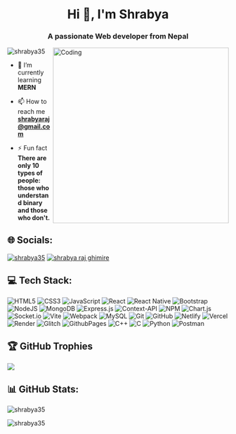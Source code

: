 <h1 align="center">Hi 👋, I'm Shrabya</h1>
<h3 align="center">A passionate Web developer from Nepal</h3>
<img align="right" alt="Coding" width="400" src="https://media.tenor.com/qJ5evVs-_uUAAAAC/coding.gif">

<p align="left"> <img src="https://komarev.com/ghpvc/?username=shrabya35&label=Profile%20views&color=0e75b6&style=flat" alt="shrabya35" /> </p>

- 🌱 I’m currently learning **MERN**

- 📫 How to reach me **shrabyaraj@gmail.com**

- ⚡ Fun fact **There are only 10 types of people: those who understand binary and those who don't.** 

## 🌐 Socials:
<p align="left">
<a href="https://instagram.com/shrabya35" target="blank"><img align="center" src="https://img.shields.io/badge/Instagram-%23E4405F.svg?logo=Instagram&logoColor=white" alt="shrabya35" /></a>
 <a href="https://www.linkedin.com/in/shrabya-raj-ghimire-b0ab91239/" target="blank"><img align="center" src="https://img.shields.io/badge/LinkedIn-%230077B5.svg?logo=linkedin&logoColor=white" alt="shrabya raj ghimire" /></a>
</p>

## 💻 Tech Stack:
![HTML5](https://img.shields.io/badge/html5-%23E34F26.svg?style=flat-square&logo=html5&logoColor=white) ![CSS3](https://img.shields.io/badge/css3-%231572B6.svg?style=flat-square&logo=css3&logoColor=white) ![JavaScript](https://img.shields.io/badge/javascript-%23323330.svg?style=flat-square&logo=javascript&logoColor=%23F7DF1E) ![React](https://img.shields.io/badge/react-%2320232a.svg?style=flat-square&logo=react&logoColor=%2361DAFB) ![React Native](https://img.shields.io/badge/react_native-%2320232a.svg?style=flat-square&logo=react&logoColor=%2361DAFB) ![Bootstrap](https://img.shields.io/badge/bootstrap-%238511FA.svg?style=flat-square&logo=bootstrap&logoColor=white) ![NodeJS](https://img.shields.io/badge/node.js-6DA55F?style=flat-square&logo=node.js&logoColor=white) ![MongoDB](https://img.shields.io/badge/MongoDB-%234ea94b.svg?style=flat-square&logo=mongodb&logoColor=white) ![Express.js](https://img.shields.io/badge/express.js-%23404d59.svg?style=flat-square&logo=express&logoColor=%2361DAFB) ![Context-API](https://img.shields.io/badge/Context--Api-000000?style=flat-square&logo=react) ![NPM](https://img.shields.io/badge/NPM-%23CB3837.svg?style=flat-square&logo=npm&logoColor=white) ![Chart.js](https://img.shields.io/badge/chart.js-F5788D.svg?style=flat-square&logo=chart.js&logoColor=white) ![Socket.io](https://img.shields.io/badge/Socket.io-black?style=flat-square&logo=socket.io&badgeColor=010101) ![Vite](https://img.shields.io/badge/vite-%23646CFF.svg?style=flat-square&logo=vite&logoColor=white) ![Webpack](https://img.shields.io/badge/webpack-%238DD6F9.svg?style=flat-square&logo=webpack&logoColor=black) ![MySQL](https://img.shields.io/badge/mysql-4479A1.svg?style=flat-square&logo=mysql&logoColor=white) ![Git](https://img.shields.io/badge/git-%23F05033.svg?style=flat-square&logo=git&logoColor=white) ![GitHub](https://img.shields.io/badge/github-%23121011.svg?style=flat-square&logo=github&logoColor=white) ![Netlify](https://img.shields.io/badge/netlify-%23000000.svg?style=flat-square&logo=netlify&logoColor=#00C7B7) ![Vercel](https://img.shields.io/badge/vercel-%23000000.svg?style=flat-square&logo=vercel&logoColor=white) ![Render](https://img.shields.io/badge/Render-%46E3B7.svg?style=flat-square&logo=render&logoColor=white) ![Glitch](https://img.shields.io/badge/glitch-%233333FF.svg?style=flat-square&logo=glitch&logoColor=white) ![GithubPages](https://img.shields.io/badge/github%20pages-121013?style=flat-square&logo=github&logoColor=white) ![C++](https://img.shields.io/badge/c++-%2300599C.svg?style=flat-square&logo=c%2B%2B&logoColor=white) ![C](https://img.shields.io/badge/c-%2300599C.svg?style=flat-square&logo=c&logoColor=white) ![Python](https://img.shields.io/badge/python-3670A0?style=flat-square&logo=python&logoColor=ffdd54) ![Postman](https://img.shields.io/badge/Postman-FF6C37?style=flat-square&logo=postman&logoColor=white)


## 🏆 GitHub Trophies
![](https://github-profile-trophy.vercel.app/?username=Shrabya35&theme=radical&no-frame=false&no-bg=true&margin-w=4)

## 📊 GitHub Stats:
<p><img align="center" src="https://github-readme-stats.vercel.app/api/top-langs?username=shrabya35&show_icons=true&locale=en&layout=compact" alt="shrabya35" /></p>
<p><img align="left" src="https://github-readme-stats.vercel.app/api?username=shrabya35&show_icons=true&locale=en" alt="shrabya35" /></p> <br/>
